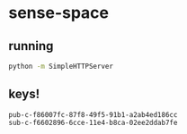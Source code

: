 # sense-space

## running

```bash
python -m SimpleHTTPServer
```

## keys!

```
pub-c-f86007fc-87f8-49f5-91b1-a2ab4ed186cc
sub-c-f6602896-6cce-11e4-b8ca-02ee2ddab7fe
```
